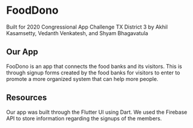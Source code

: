 # FoodDono

Built for 2020 Congressional App Challenge TX District 3 by Akhil Kasamsetty, Vedanth Venkatesh, and Shyam Bhagavatula

## Our App

FooDono is an app that connects the food banks and its visitors. This is through signup forms created by the food banks for visitors to enter to promote a more organized system that can help more people.

## Resources

Our app was built through the Flutter UI using Dart. We used the Firebase API to store information regarding the signups of the members.
